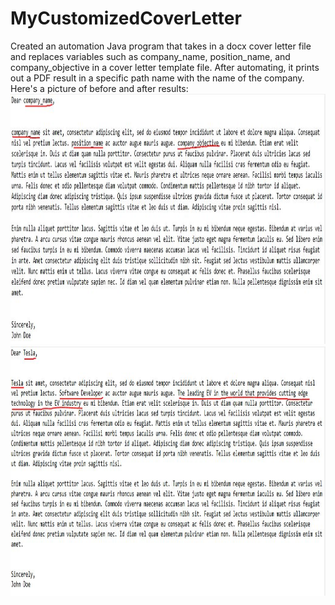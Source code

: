 # MyCustomizedCoverLetter

Created an automation Java program that takes in a docx cover letter file and replaces variables such as company_name, position_name, and company_objective in a cover letter template file. After automating, it prints out a PDF result in a specific path name with the name of the company.
Here's a picture of before and after results:
<picture>
  <img src="imgs/Sample1.JPG" width="1300" height="400" title="hover text">
</picture>
<picture>
  <img src="imgs/Result1.JPG" width="1300" height="400" title="hover text">
</picture>
